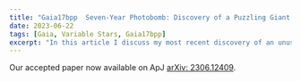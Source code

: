 ```yaml
---
title: "Gaia17bpp  Seven-Year Photobomb: Discovery of a Puzzling Giant Star"
date: 2023-06-22
tags: [Gaia, Variable Stars, Gaia17bpp]
excerpt: "In this article I discuss my most recent discovery of an unusual giant star: Gaia17bpp."
---
```

Our accepted paper now available on ApJ [arXiv: 2306.12409](https://iopscience.iop.org/article/10.3847/1538-4357/aceda7).
<html>
<head>
    <title>Gaia17bpp Seven-Year Photobomb: Discovery of a Puzzling Giant Star</title>
    <style>
        /* Other CSS styles here */

        /* CSS for the selectable grid */
        .grid-container {
            display: grid;
            grid-template-columns: repeat(2, 1fr);
            grid-gap: 10px;
            margin-top: 20px;
        }

        .grid-item {
            width: 100%;
            padding-top: 100%; /* Creates a square aspect ratio */
            background-size: cover;
            background-repeat: no-repeat;
            cursor: pointer;
            transition: transform 0.2s ease-out;
        }

        .grid-item.expanded {
            position: fixed;
            top: 0;
            left: 0;
            width: 100%;
            height: 100%;
            z-index: 9999;
            cursor: zoom-out;
            transition: none;
            background-size: contain;
            background-position: center;
            background-color: rgba(0, 0, 0, 0.9);
            display: flex;
            align-items: center;
            justify-content: center;
        }

        .grid-item.expanded img {
            max-width: 100%;
            max-height: 100%;
        }

        /* Other CSS styles for the content here */
    </style>
</head>
<body>
    <!-- Introduction Section -->
    <h2>The Seven-Year Photobomb: Discovery of a Puzzling Giant Star, Gaia17bpp</h2>
    <p>
        In a fortuitous turn of events, I was very lucky during my first year in graduate school to stumble upon Gaia17bpp/2MASS J19372316+1759029, a star exhibiting a remarkable deep single large-amplitude dimming event that persisted for an impressive duration of over 6.5 years. This fascinating finding sheds light on a unique and rare binary star system, resembling the enigmatic Epsilon Aurigae system, wherein a secondary star is veiled by an optically thick debris disk.
    </p>

    <!-- Selectable Grid of Images -->
    <div class="grid-container">
        <div class="grid-item" style="background-image: url('https://sm.mashable.com/t/mashable_in/photo/default/eclipse_dfdy.1248.jpg');"></div>
        <div class="grid-item" style="background-image: url('https://www.google.com/imgres?imgurl=https%3A%2F%2Fastro.washington.edu%2Fsites%2Fastro%2Ffiles%2Fstyles%2Flarge%2Fpublic%2Fimages%2F230110180017-02-wonders-of-the-universe-gallery-2023.jpg%3Fitok%3DU3RR_Cwv&tbnid=ih4htLPAg32aFM&vet=12ahUKEwiT1cer276BAxVlOTQIHTLlDrwQMygCegQIARBU..i&imgrefurl=https%3A%2F%2Fastro.washington.edu%2Fnews%2F2023%2F01%2F10%2Funusually-brightening-star-captures-attention-stellar-oddity&docid=0VT1tMu5sv1cpM&w=711&h=400&q=gaia17bpp&ved=2ahUKEwiT1cer276BAxVlOTQIHTLlDrwQMygCegQIARBU');"></div>
        <div class="grid-item" style="background-image: url('https://www.google.com/url?sa=i&url=https%3A%2F%2Ftwitter.com%2Fjradavenport%2Fstatus%2F1507399402977071108&psig=AOvVaw0hakLUZoWfOEiI2XOSUJ20&ust=1695489129532000&source=images&cd=vfe&opi=89978449&ved=0CA8QjRxqFwoTCNDg6r_bvoEDFQAAAAAdAAAAABAD');"></div>
        <div class="grid-item" style="background-image: url('https://www.google.com/url?sa=i&url=https%3A%2F%2Fwww.researchgate.net%2Ffigure%2FHistorical-optical-NIR-light-curve-of-Gaia17bpp-We-correct-the-P-S1r-and-P-S1g-to-match_fig1_371758397&psig=AOvVaw0hakLUZoWfOEiI2XOSUJ20&ust=1695489129532000&source=images&cd=vfe&opi=89978449&ved=0CA8QjRxqFwoTCNDg6r_bvoEDFQAAAAAdAAAAABAI');"></div>
    </div>

    <!-- Analysis Section -->
    <h2>Analysis Outcomes</h2>
    <p>
        Utilizing a comprehensive dataset of multi-band light curves spanning diverse surveys and wavelengths, we conducted an in-depth analysis to discern the nature of Gaia17bpp. Through the application of optical to infrared spectral energy distribution (SED) fitting, the primary star's characteristics were constrained, revealing it to be a cool giant M0-III star with an effective temperature (Teff) of 3,850 K and a radius of 58 R⊙. Interestingly, the SED fitting yielded a bimodal posterior distribution of primary stellar masses, pointing towards possibilities of the primary star having a mass of either 1.5 M⊙ or 3.7 M⊙. Further investigation showcased that, during the last 66 years of photometric coverage, no other significant dimming events of comparable depth and duration were identified in the optical light curves. Employing a Generalized Gaussian distribution, we applied a high-order Gaussian model to the optical and IR light curves, leading them to conclude that the dimming event exhibited moderate asymmetries from optical to IR. Notably, during the minimum of the dimming event, the WISE (W1-W2) color displayed an excess in blue flux by approximately 0.2 magnitudes relative to the primary star outside the dimming event, while the ingress and egress colors exhibited a shallow reddening profile. Our best guess is that the primary cause of this intriguing dimming event is likely attributed to the presence of a large, optically thick disk crossing the path of the primary giant star. To support this hypothesis, we fitted a monochromatic transit model of an oblate disk traversing a star, revealing good agreement with a slow-moving disk of approximately 0.005 km/sec, possessing a radius of roughly 1.4 AU.
    </p>

    <!-- LSST Section -->
    <h2>Future Outlooks</h2>
    <p>
        As far as we can tell, the dimming mechanism behind Gaia17bpp still remains an open question. Even though an optically thick disk transit is the most reasonable one, we have yet to find both the disk and companion star of this system. It is possible that future follow-up studies will be able to examine this system carefully and learn more about its environment. I personally think the study of slow and photometrically deep dimming stellar systems gains momentum, forthcoming surveys such as the Vera C. Rubin Observatory Legacy Survey of Space and Time (LSST) are poised to play a pivotal role in unveiling more of these extraordinary eclipsing systems. With its long-time baseline and unprecedented photometric depth, LSST holds the promise of unraveling numerous celestial mysteries and enhancing our understanding of stellar variability!
    </p>

    <!-- Appeared on: Logo Container -->
    <!-- Appeared on: Logo Container -->
    <h2>Media Coverage</h2>
    <div class="logo-container">
        <a href="https://www.cnn.com/2023/01/11/world/distant-star-brightening-scn/index.html">
            <img src="https://1000logos.net/wp-content/uploads/2016/11/CNN-Logo-1980.png" alt="CNN Logo">
        </a>

        <a href="https://www.washington.edu/news/2023/01/10/dusty-binary/">
            <img src="https://pbs.twimg.com/profile_images/867407734353915906/4bS8tVNe_400x400.jpg" alt="Washington University Logo">
        </a>

        <a href="https://www.space.com/dusty-white-dwarf-star-dimming-once-in-lifetime">
            <img src="https://vectorlogoseek.com/wp-content/uploads/2019/05/space-com-vector-logo.png" alt="Space.com Logo">
        </a>

        <a href="https://www.cbsnews.com/sacramento/news/unusually-brightening-star-captures-attention-as-a-stellar-oddity/">
            <img src="https://upload.wikimedia.org/wikipedia/commons/thumb/1/19/CBS_News.svg/1280px-CBS_News.svg.png" alt="CBS News Logo">
        </a>
    </div>

    <!-- JavaScript -->
    <script>
        // JavaScript for selecting and expanding grid items
        const gridItems = document.querySelectorAll('.grid-item');

        function handleGridItemClick(event) {
            const item = event.currentTarget;
            if (!item.classList.contains('expanded')) {
                item.classList.add('expanded');
                item.style.transition = 'none';
            } else {
                item.classList.remove('expanded');
                item.style.transition = 'transform 0.2s ease-out';
            }
        }

        // Add click event listeners to grid items
        gridItems.forEach(item => {
            item.addEventListener('click', handleGridItemClick);
        });
    </script>
</body>
</html>